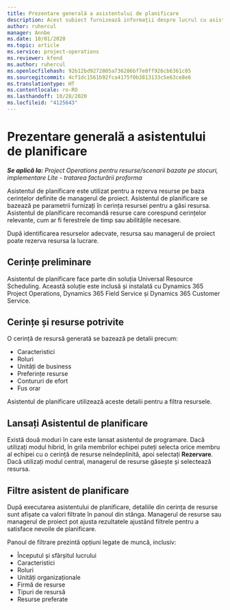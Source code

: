 ```yaml
---
title: Prezentare generală a asistentului de planificare
description: Acest subiect furnizează informații despre lucrul cu asistentul de planificare pentru a rezerva resurse.
author: ruhercul
manager: Annbe
ms.date: 10/01/2020
ms.topic: article
ms.service: project-operations
ms.reviewer: kfend
ms.author: ruhercul
ms.openlocfilehash: 92b12bd9272805a736286bf7e0ff926cb6361c05
ms.sourcegitcommit: 4cf1dc1561b92fca4175f0b3813133c5e63ce8e6
ms.translationtype: HT
ms.contentlocale: ro-RO
ms.lasthandoff: 10/28/2020
ms.locfileid: "4125643"
---
```

# <a name="schedule-assistant-overview"></a>Prezentare generală a asistentului de planificare

_**Se aplică la:** Project Operations pentru resurse/scenarii bazate pe stocuri, implementare Lite - tratarea facturării proforma_

Asistentul de planificare este utilizat pentru a rezerva resurse pe baza cerințelor definite de managerul de proiect. Asistentul de planificare se bazează pe parametrii furnizați în cerința resursei pentru a găsi resursa. Asistentul de planificare recomandă resurse care corespund cerințelor relevante, cum ar fi ferestrele de timp sau abilitățile necesare.

După identificarea resurselor adecvate, resursa sau managerul de proiect poate rezerva resursa la lucrare.

## <a name="prerequisites"></a>Cerințe preliminare

Asistentul de planificare face parte din soluția Universal Resource Scheduling. Această soluție este inclusă și instalată cu Dynamics 365 Project Operations, Dynamics 365 Field Service și Dynamics 365 Customer Service.

## <a name="matching-requirements-and-resources"></a>Cerințe și resurse potrivite

O cerință de resursă generată se bazează pe detalii precum:

-   Caracteristici
-   Roluri
-   Unități de business
-   Preferințe resurse
-   Contururi de efort
-   Fus orar

Asistentul de planificare utilizează aceste detalii pentru a filtra resursele.

## <a name="launch-the-schedule-assistant"></a>Lansați Asistentul de planificare

Există două moduri în care este lansat asistentul de programare. Dacă utilizați modul hibrid, în grila membrilor echipei puteți selecta orice membru al echipei cu o cerință de resurse neîndeplinită, apoi selectați **Rezervare**. Dacă utilizați modul central, managerul de resurse găsește și selectează resursa.

## <a name="schedule-assistant-filters"></a>Filtre asistent de planificare

După executarea asistentului de planificare, detaliile din cerința de resurse sunt afișate ca valori filtrate în panoul din stânga. Managerul de resurse sau managerul de proiect pot ajusta rezultatele ajustând filtrele pentru a satisface nevoile de planificare.

Panoul de filtrare prezintă opțiuni legate de muncă, inclusiv:

-   Începutul și sfârșitul lucrului
-   Caracteristici
-   Roluri
-   Unități organizaționale
-   Firmă de resurse
-   Tipuri de resursă
-   Resurse preferate
